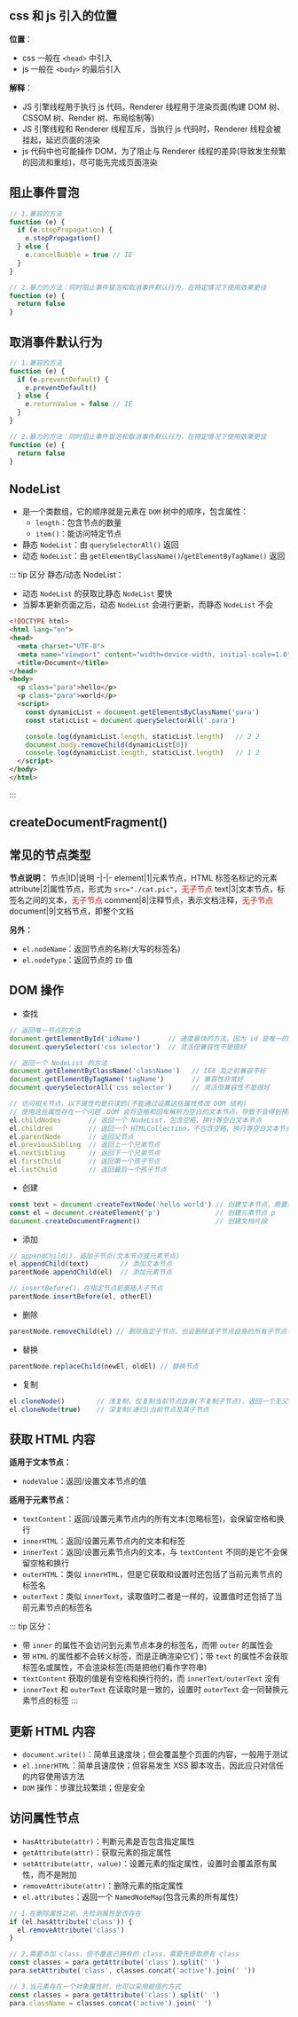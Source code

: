 ## css 和 js 引入的位置

**位置**：
+ css 一般在 `<head>` 中引入
+ js 一般在 `<body>` 的最后引入


**解释**：
+ JS 引擎线程用于执行 js 代码，Renderer 线程用于渲染页面(构建 DOM 树、CSSOM 树、Render 树、布局绘制等)
+ JS 引擎线程和 Renderer 线程互斥，当执行 js 代码时，Renderer 线程会被挂起，延迟页面的渲染
+ js 代码中也可能操作 DOM，为了阻止与 Renderer 线程的差异(导致发生频繁的回流和重绘)，尽可能先完成页面渲染




## 阻止事件冒泡

```js
// 1.兼容的方法
function (e) {
  if (e.stopPropagation) {
    e.stopPropagation()
  } else {
    e.cancelBubble = true // IE
  }
}

// 2.暴力的方法：同时阻止事件冒泡和取消事件默认行为，在特定情况下使用效果更佳
function (e) {
  return false
}
```


## 取消事件默认行为

```js
// 1.兼容的方法
function (e) {
  if (e.preventDefault) {
    e.preventDefault()
  } else {
    e.returnValue = false // IE
  }
}

// 2.暴力的方法：同时阻止事件冒泡和取消事件默认行为，在特定情况下使用效果更佳
function (e) {
  return false
}
```




## NodeList

+ 是一个类数组，它的顺序就是元素在 `DOM` 树中的顺序，包含属性：
  + `length`：包含节点的数量
  + `item()`：能访问特定节点
+ 静态 `NodeList`：由 `querySelectorAll()` 返回
+ 动态 `NodeList`：由 `getElementByClassName()`/`getElementByTagName()` 返回


::: tip 区分 静态/动态 NodeList：
+ 动态 `NodeList` 的获取比静态 `NodeList` 要快
+ 当脚本更新页面之后，动态 `NodeList` 会进行更新，而静态 `NodeList` 不会
```html
<!DOCTYPE html>
<html lang="en">
<head>
  <meta charset="UTF-8">
  <meta name="viewport" content="width=device-width, initial-scale=1.0">
  <title>Document</title>
</head>
<body>
  <p class="para">hello</p>
  <p class="para">world</p>
  <script>
    const dynamicList = document.getElementsByClassName('para')
    const staticList = document.querySelectorAll('.para')

    console.log(dynamicList.length, staticList.length)   // 2 2
    document.body.removeChild(dynamicList[0])
    console.log(dynamicList.length, staticList.length)   // 1 2
  </script>
</body>
</html>
```
:::




## createDocumentFragment()




## 常见的节点类型

**节点说明：**
节点|ID|说明
-|-|-
element|1|元素节点，HTML 标签名标记的元素
attribute|2|属性节点，形式为 `src="./cat.pic"`，<font color="red">无子节点</font>
text|3|文本节点，标签名之间的文本，<font color="red">无子节点</font>
comment|8|注释节点，表示文档注释，<font color="red">无子节点</font>
document|9|文档节点，即整个文档

**另外：**
+ `el.nodeName`：返回节点的名称(大写的标签名)
+ `el.nodeType`：返回节点的 `ID` 值



## DOM 操作

+ 查找
```js
// 返回唯一节点的方法
document.getElementById('idName')       // 速度最快的方法，因为 id 是唯一的
document.querySelector('css selector')  // 灵活但兼容性不是很好

// 返回一个 NodeList 的方法
document.getElementByClassName('className')   // IE8 及之前兼容不好
document.getElementByTagName('tagName')       // 兼容性非常好
document.querySelectorAll('css selector')     // 灵活但兼容性不是很好

// 访问相关节点，以下属性均是只读的(不能通过设置这些属性修改 DOM 结构)
// 使用这些属性存在一个问题：DOM 会将空格和回车解析为空白的文本节点，导致不会得到预期的结果
el.childNodes       // 返回一个 NodeList，包含空格、换行等空白文本节点
el.children         // 返回一个 HTMLCollection，不包含空格、换行等空白文本节点
el.parentNode       // 返回父节点
el.previousSibling  // 返回上一个兄弟节点
el.nextSibling      // 返回下一个兄弟节点
el.firstChild       // 返回第一个孩子节点
el.lastChild        // 返回最后一个孩子节点
```

+ 创建
```js
const text = document.createTextNode('hello world') // 创建文本节点，需要添加到元素节点
const el = document.createElement('p')              // 创建元素节点 p
document.createDocumentFragment()                   // 创建文档片段
```

+ 添加
```js
// appendChild()，追加子节点(文本节点或元素节点)
el.appendChild(text)        // 添加文本节点
parentNode.appendChild(el)  // 添加元素节点

// insertBefore()，在指定节点前面插入子节点
parentNode.insertBefore(el, otherEl)
```

+ 删除
```js
parentNode.removeChild(el) // 删除指定子节点，也会删除该子节点自身的所有子节点
```

+ 替换
```js
parentNode.replaceChild(newEl, oldEl) // 替换节点
```

+ 复制
```js
el.cloneNode()        // 浅复制，仅复制当前节点自身(不复制子节点)，返回一个无父的新节点
el.cloneNode(true)    // 深复制(递归)当前节点及其子节点
```



## 获取 HTML 内容

**适用于文本节点：**
+ `nodeValue`：返回/设置文本节点的值

**适用于元素节点：**
+ `textContent`：返回/设置元素节点内的所有文本(忽略标签)，会保留空格和换行
+ `innerHTML`：返回/设置元素节点内的文本和标签
+ `innerText`：返回/设置元素节点内的文本，与 `textContent` 不同的是它不会保留空格和换行
+ `outerHTML`：类似 `innerHTML`，但是它获取和设置时还包括了当前元素节点的标签名
+ `outerText`：类似 `innerText`，读取值时二者是一样的，设置值时还包括了当前元素节点的标签名

::: tip 区分：
+ 带 `inner` 的属性不会访问到元素节点本身的标签名，而带 `outer` 的属性会
+ 带 `HTML` 的属性都不会转义标签，而是正确渲染它们；带 `text` 的属性不会获取标签名或属性，不会渲染标签(而是把他们看作字符串)
+ `textContent` 获取的值是有空格和换行符的，而 `innerText/outerText` 没有
+ `innerText` 和 `outerText` 在读取时是一致的，设置时 `outerText` 会一同替换元素节点的标签
:::



## 更新 HTML 内容

+ `document.write()`：简单且速度块；但会覆盖整个页面的内容，一般用于测试
+ `el.innerHTML`：简单且速度快；但容易发生 XSS 脚本攻击，因此应只对信任的内容使用该方法 
+ `DOM` 操作：步骤比较繁琐；但是安全



## 访问属性节点

+ `hasAttribute(attr)`：判断元素是否包含指定属性
+ `getAttribute(attr)`：获取元素的指定属性
+ `setAttribute(attr, value)`：设置元素的指定属性，设置时会覆盖原有属性，而不是附加
+ `removeAttribute(attr)`：删除元素的指定属性
+ `el.attributes`：返回一个 `NamedNodeMap`(包含元素的所有属性)

```js
// 1.在删除属性之前，先检测属性是否存在
if (el.hasAttribute('class')) {
  el.removeAttribute('class')
}

// 2.需要添加 class，但不覆盖已拥有的 class，需要先提取原有 class
const classes = para.getAttribute('class').split(' ')
para.setAttribute('class', classes.concat('active').join(' '))

// 3.当元素存在一个对象属性时，也可以采用赋值的方式
const classes = para.getAttribute('class').split(' ')
para.className = classes.concat('active').join(' ')
```